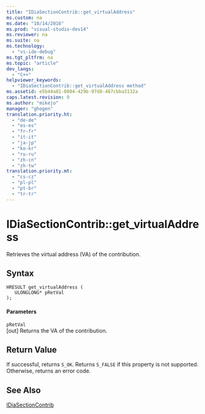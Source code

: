 ```yaml
---
title: "IDiaSectionContrib::get_virtualAddress"
ms.custom: na
ms.date: "10/14/2016"
ms.prod: "visual-studio-dev14"
ms.reviewer: na
ms.suite: na
ms.technology: 
  - "vs-ide-debug"
ms.tgt_pltfrm: na
ms.topic: "article"
dev_langs: 
  - "C++"
helpviewer_keywords: 
  - "IDiaSectionContrib::get_virtualAddress method"
ms.assetid: e5b44a81-0804-429b-97d8-467cbba3132a
caps.latest.revision: 9
ms.author: "mikejo"
manager: "ghogen"
translation.priority.ht: 
  - "de-de"
  - "es-es"
  - "fr-fr"
  - "it-it"
  - "ja-jp"
  - "ko-kr"
  - "ru-ru"
  - "zh-cn"
  - "zh-tw"
translation.priority.mt: 
  - "cs-cz"
  - "pl-pl"
  - "pt-br"
  - "tr-tr"
---
```

# IDiaSectionContrib::get_virtualAddress
Retrieves the virtual address (VA) of the contribution.  
  
## Syntax  
  
```cpp#  
HRESULT get_virtualAddress (   
   ULONGLONG* pRetVal  
);  
```  
  
#### Parameters  
 `pRetVal`  
 [out] Returns the VA of the contribution.  
  
## Return Value  
 If successful, returns `S_OK`. Returns `S_FALSE` if this property is not supported. Otherwise, returns an error code.  
  
## See Also  
 [IDiaSectionContrib](../debugger/idiasectioncontrib.md)